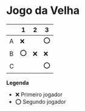 # Jogo da Velha

|   | 1 | 2 | 3 |
|---|---|---|---|
| A |❌ |   |⭕ |
| B |⭕ |❌ |❌ |
| C |   |   | ⭕|

**Legenda**

- ❌ Primeiro jogador 
- ⭕ Segundo jogador